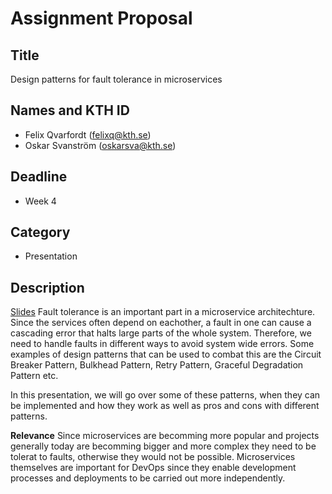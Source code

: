 # Assignment Proposal

## Title
Design patterns for fault tolerance in microservices

## Names and KTH ID
  - Felix Qvarfordt (felixq@kth.se)
  - Oskar Svanström (oskarsva@kth.se)

## Deadline
  - Week 4

## Category
  - Presentation

## Description
[Slides](https://docs.google.com/presentation/d/1hmI-f9wCLs2lxIQIMrvOXswI2M60O5lfWNUsvwGafpw/edit?usp=sharing)
Fault tolerance is an important part in a microservice architechture. Since the services often depend on eachother, 
a fault in one can cause a cascading error that halts large parts of the whole system. Therefore, we need to handle faults in different ways to avoid system wide errors. 
Some examples of design patterns that can be used to combat this are the Circuit Breaker Pattern, Bulkhead Pattern, Retry Pattern, Graceful Degradation Pattern etc.

In this presentation, we will go over some of these patterns, when they can be implemented and how they work as well as pros and cons with different patterns.

**Relevance**
Since microservices are becomming more popular and projects generally today are becomming bigger and more complex they need to be tolerat to faults, otherwise they would not be possible.
Microservices themselves are important for DevOps since they enable development processes and deployments to be carried out more independently.
